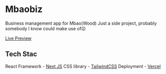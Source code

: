 # Mbaobiz

Business management app for Mbao(Wood)
Just a side project, probably somebody I know could make use of😉

[Live Preview](https://mbaobiz.vercel.app/)

## Tech Stac
React Framework - [Next JS](https://nextjs.org/)
CSS library - [TailwindCSS](https://tailwindcss.com/)
Deployment - [Vercel](https://vercel.com/)


